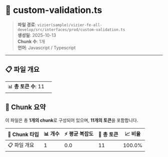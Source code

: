 # 📄 custom-validation.ts

> **파일 경로**: `vizier(sample)/vizier-fe-all-develop/src/interfaces/prod/custom-validation.ts`  
> **생성일**: 2025-10-13  
> **Chunk 수**: 1개  
> **언어**: Javascript / Typescript
---


## 📋 파일 개요

| | |
|--|--|
| 📊 **총 토큰 수**: 11 |  |






## 🧩 Chunk 요약

이 파일은 총 **1개의 chunk**로 구성되어 있으며, **11개의 토큰**을 포함합니다.

| 🧩 Chunk 타입 | 📊 개수 | ⚡ 평균 복잡도 | 📝 총 토큰 | 📈 비율 |
|---------------|--------|-------------|----------|--------|
| 📋 파일 개요 | 1 | 0.0 | 11 | 100.0% |

